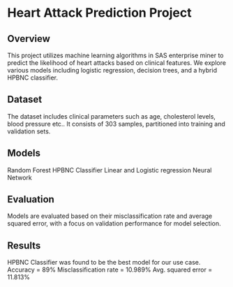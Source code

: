 # Heart Attack Prediction Project
## Overview
This project utilizes machine learning algorithms in SAS enterprise miner to predict the likelihood of heart attacks based on clinical features. We explore various models including logistic regression, decision trees, and a hybrid HPBNC classifier.

## Dataset
The dataset includes clinical parameters such as age, cholesterol levels, blood pressure etc.. It consists of 303 samples, partitioned into training and validation sets.

## Models
Random Forest
HPBNC Classifier
Linear and Logistic regression
Neural Network

## Evaluation
Models are evaluated based on their misclassification rate and average squared error, with a focus on validation performance for model selection.

## Results
HPBNC Classifier was found to be the best model for our use case. Accuracy = 89% Misclassification rate = 10.989% Avg. squared error = 11.813%
